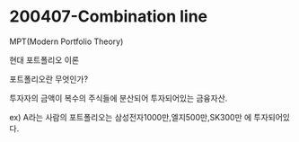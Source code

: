 # 200407-Combination line

MPT(Modern Portfolio Theory)

현대 포트폴리오 이론



포트폴리오란 무엇인가?

투자자의 금액이 복수의 주식들에 분산되어 투자되어있는 금융자산.





ex) A라는 사람의 포트폴리오는 삼성전자1000만,엘지500만,SK300만 에 투자되어있다.